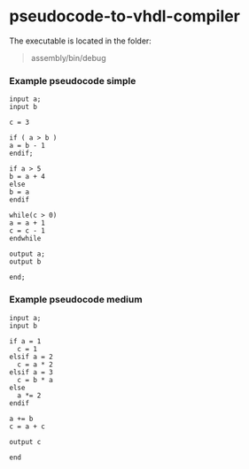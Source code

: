 # pseudocode-to-vhdl-compiler
The executable is located in the folder:
> assembly/bin/debug   
### Example pseudocode simple
```
input a;
input b

c = 3

if ( a > b )
a = b - 1
endif;

if a > 5
b = a + 4
else
b = a
endif

while(c > 0)
a = a + 1
c = c - 1
endwhile

output a;
output b

end;
```
### Example pseudocode medium

```
input a;
input b

if a = 1
  c = 1
elsif a = 2
  c = a * 2
elsif a = 3
  c = b * a
else
  a *= 2
endif

a += b
c = a + c

output c

end
```
